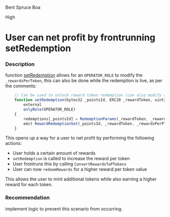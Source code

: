Bent Spruce Boa

High

# User can net profit by frontrunning setRedemption

### Description
function [setRedemption](https://github.com/sherlock-audit/2024-07-sense-points-marketplace/blob/main/point-tokenization-vault/contracts/PointTokenVault.sol#L313-L319) allows for an `OPERATOR_ROLE` to modify the `_rewardsPerToken`, this can also be done while the redemption is live, as per the comments:

```javascript
    // Can be used to unlock reward token redemption (can also modify a live redemption, so use with care).
    function setRedemption(bytes32 _pointsId, ERC20 _rewardToken, uint256 _rewardsPerPToken, bool _isMerkleBased)
        external
        onlyRole(OPERATOR_ROLE)
    {
        redemptions[_pointsId] = RedemptionParams(_rewardToken, _rewardsPerPToken, _isMerkleBased);
        emit RewardRedemptionSet(_pointsId, _rewardToken, _rewardsPerPToken, _isMerkleBased);
    }
```

This opens up a way for a user to net profit by performing the following actions:

- User holds a certain amount of rewards
- `setRedemption` is called to increase the reward per token
- User frontruns this by calling `ConvertRewardsToPTokens` 
- User can now `redeemRewards` for a higher reward per token value

This allows the user to mint additional tokens while also earning a higher reward for each token.

### Recommendation
implement logic to prevent this scenario from occurring. 
